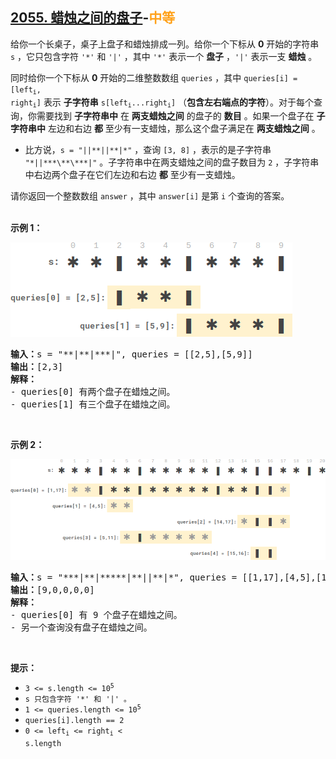 ## [2055. 蜡烛之间的盘子](https://leetcode-cn.com/problems/plates-between-candles/)-<font color=#FFA119>中等</font>

给你一个长桌子，桌子上盘子和蜡烛排成一列。给你一个下标从 **0** 开始的字符串 `s` ，它只包含字符 `'*'` 和 `'|'` ，其中 `'*'` 表示一个 **盘子** ，`'|'` 表示一支 **蜡烛** 。

同时给你一个下标从 **0** 开始的二维整数数组 `queries` ，其中 <code>queries[i] = [left<sub>i</sub>, right<sub>i</sub>]</code> 表示 **子字符串** <code>s[left<sub>i</sub>...right<sub>i</sub>]</code> （**包含左右端点的字符**）。对于每个查询，你需要找到 **子字符串中** 在 **两支蜡烛之间** 的盘子的 **数目** 。如果一个盘子在 **子字符串中** 左边和右边 **都** 至少有一支蜡烛，那么这个盘子满足在 **两支蜡烛之间** 。

* 比方说，`s = "||**||**|*"` ，查询 `[3, 8]` ，表示的是子字符串 `"*||***\**\***|"` 。子字符串中在两支蜡烛之间的盘子数目为 `2` ，子字符串中右边两个盘子在它们左边和右边 **都** 至少有一支蜡烛。

请你返回一个整数数组 `answer` ，其中 `answer[i]` 是第 `i` 个查询的答案。<br><br>

**示例 1：**

![](../resources/img/2055.蜡烛之间的盘子-1.png)

<pre>
<b>输入：</b>s = "**|**|***|", queries = [[2,5],[5,9]]
<b>输出：</b>[2,3]
<b>解释：</b>
- queries[0] 有两个盘子在蜡烛之间。
- queries[1] 有三个盘子在蜡烛之间。
</pre>

<br>

**示例 2：**

![](../resources/img/2055.蜡烛之间的盘子-2.png)

<pre>
<b>输入：</b>s = "***|**|*****|**||**|*", queries = [[1,17],[4,5],[14,17],[5,11],[15,16]]
<b>输出：</b>[9,0,0,0,0]
<b>解释：</b>
- queries[0] 有 9 个盘子在蜡烛之间。
- 另一个查询没有盘子在蜡烛之间。
</pre>

<br>

**提示：**

* <code>3 <= s.length <= 10<sup>5</sup></code>
* `s 只包含字符 '*' 和 '|' 。`
* <code>1 <= queries.length <= 10<sup>5</sup></code>
* `queries[i].length == 2`
* <code>0 <= left<sub>i</sub> <= right<sub>i</sub> < s.length</code>